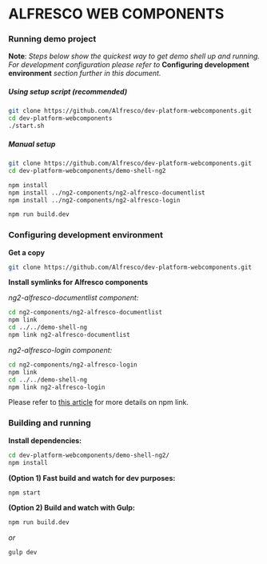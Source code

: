 # ALFRESCO WEB COMPONENTS

### Running demo project

**Note**: *Steps below show the quickest way to get demo shell up and running.
For development configuration please refer to* **Configuring development environment**
*section further in this document.*

##### Using setup script (recommended)

```sh
git clone https://github.com/Alfresco/dev-platform-webcomponents.git
cd dev-platform-webcomponents
./start.sh
```

##### Manual setup

```sh
git clone https://github.com/Alfresco/dev-platform-webcomponents.git
cd dev-platform-webcomponents/demo-shell-ng2

npm install
npm install ../ng2-components/ng2-alfresco-documentlist
npm install ../ng2-components/ng2-alfresco-login

npm run build.dev
```

### Configuring development environment

**Get a copy**

```sh
git clone https://github.com/Alfresco/dev-platform-webcomponents.git
```

**Install symlinks for Alfresco components**

*ng2-alfresco-documentlist component:*

```sh
cd ng2-components/ng2-alfresco-documentlist
npm link
cd ../../demo-shell-ng
npm link ng2-alfresco-documentlist
```

*ng2-alfresco-login component:*

```sh
cd ng2-components/ng2-alfresco-login
npm link
cd ../../demo-shell-ng
npm link ng2-alfresco-login
```

Please refer to [this article](https://docs.npmjs.com/cli/link) for more details on npm link.

### Building and running

**Install dependencies:**


```sh
cd dev-platform-webcomponents/demo-shell-ng2/
npm install
```

**(Option 1) Fast build and watch for dev purposes:**

```sh
npm start
```

**(Option 2) Build and watch with Gulp:**

```sh
npm run build.dev
```

*or*

```sh
gulp dev
```
